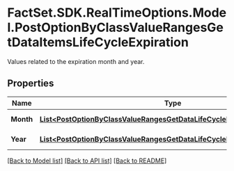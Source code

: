 # FactSet.SDK.RealTimeOptions.Model.PostOptionByClassValueRangesGetDataItemsLifeCycleExpiration
Values related to the expiration month and year.

## Properties

Name | Type | Description | Notes
------------ | ------------- | ------------- | -------------
**Month** | [**List&lt;PostOptionByClassValueRangesGetDataLifeCycleExpirationMonthItems&gt;**](PostOptionByClassValueRangesGetDataLifeCycleExpirationMonthItems.md) | Expiration month. | [optional] 
**Year** | [**List&lt;PostOptionByClassValueRangesGetDataLifeCycleExpirationYearItems&gt;**](PostOptionByClassValueRangesGetDataLifeCycleExpirationYearItems.md) | Expiration year. | [optional] 

[[Back to Model list]](../README.md#documentation-for-models) [[Back to API list]](../README.md#documentation-for-api-endpoints) [[Back to README]](../README.md)

